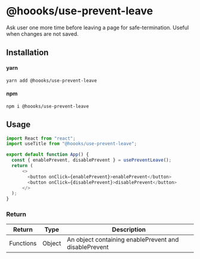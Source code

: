 # @hoooks/use-prevent-leave
Ask user one more time before leaving a page for safe-termination. Useful when changes are not saved.

## Installation

#### yarn
`yarn add @hoooks/use-prevent-leave`

#### npm
`npm i @hoooks/use-prevent-leave`

## Usage
```js
import React from "react";
import useTitle from "@hoooks/use-prevent-leave";

export default function App() {
  const { enablePrevent, disablePrevent } = usePreventLeave();
  return (
      <>
        <button onClick={enablePrevent}>enablePrevent</button>
        <button onClick={disablePrevent}>disablePrevent</button>
      </>
  );
}
```

### Return
|Return|Type|Description|
|------|----|-----------|
|Functions|Object|An object containing enablePrevent and disablePrevent|